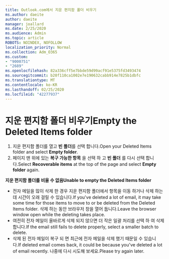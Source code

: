 ```yaml
---
title: Outlook.com에서 지운 편지함 폴더 비우기
ms.author: daeite
author: daeite
manager: joallard
ms.date: 2/25/2020
ms.audience: Admin
ms.topic: article
ROBOTS: NOINDEX, NOFOLLOW
localization_priority: Normal
ms.collection: Adm_O365
ms.custom:
- "9000751"
- "2689"
ms.openlocfilehash: 82a336cff5e7bbde59d99acf91e5375fd3493474
ms.sourcegitcommit: b20f110ca1002e7e190632cabb914e7825b1dbfc
ms.translationtype: MT
ms.contentlocale: ko-KR
ms.lasthandoff: 02/25/2020
ms.locfileid: "42277937"
---
```

# <a name="empty-the-deleted-items-folder"></a><span data-ttu-id="57385-102">지운 편지함 폴더 비우기</span><span class="sxs-lookup"><span data-stu-id="57385-102">Empty the Deleted Items folder</span></span>

1. <span data-ttu-id="57385-103">지운 편지함 폴더를 열고 **빈 폴더**를 선택 합니다.</span><span class="sxs-lookup"><span data-stu-id="57385-103">Open your Deleted Items folder and select **Empty folder**.</span></span>
2. <span data-ttu-id="57385-104">페이지 맨 위에 있는 **복구 가능한 항목** 을 선택 하 고 **빈 폴더** 를 다시 선택 합니다.</span><span class="sxs-lookup"><span data-stu-id="57385-104">Select **Recoverable items** at the top of the page and select **Empty folder** again.</span></span>

<span data-ttu-id="57385-105">**지운 편지함 폴더를 비울 수 없음**</span><span class="sxs-lookup"><span data-stu-id="57385-105">**Unable to empty the Deleted Items folder**</span></span>

- <span data-ttu-id="57385-106">전자 메일을 많이 삭제 한 경우 지운 편지함 폴더에서 항목을 이동 하거나 삭제 하는 데 시간이 오래 걸릴 수 있습니다.</span><span class="sxs-lookup"><span data-stu-id="57385-106">If you've deleted a lot of email, it may take some time for those items to move to or be deleted from the Deleted Items folder.</span></span> <span data-ttu-id="57385-107">삭제 하는 동안 브라우저 창을 열어 둡니다.</span><span class="sxs-lookup"><span data-stu-id="57385-107">Leave the browser window open while the deleting takes place.</span></span>
- <span data-ttu-id="57385-108">여전히 전자 메일이 올바르게 삭제 되지 않으면 더 작은 일괄 처리를 선택 하 여 삭제 합니다.</span><span class="sxs-lookup"><span data-stu-id="57385-108">If the email still fails to delete properly, select a smaller batch to delete.</span></span>
- <span data-ttu-id="57385-109">삭제 된 전자 메일이 복구 되 면 최근에 전자 메일을 삭제 했기 때문일 수 있습니다.</span><span class="sxs-lookup"><span data-stu-id="57385-109">If deleted email comes back, it could be because you've deleted a lot of email recently.</span></span> <span data-ttu-id="57385-110">나중에 다시 시도해 보세요.</span><span class="sxs-lookup"><span data-stu-id="57385-110">Please try again later.</span></span>